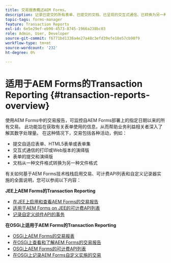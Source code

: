 ```yaml
---
title: 交易报表概述AEM Forms。
description: 记录已提交的所有表单、已提交的文档、已呈现的交互式通信、已转换为另一种格式的文档等的计数。
topic-tags: forms-manager
feature: Transaction Reports
exl-id: 6e5e29ef-eb90-4573-8745-1966a238bc03
role: Admin, User, Developer
source-git-commit: f6771bd1338a4e27a48c3efd39efe18e57cb98f9
workflow-type: tm+mt
source-wordcount: '232'
ht-degree: 0%

---
```


# 适用于AEM Forms的Transaction Reporting {#transaction-reports-overview}

使用AEM Forms中的交易报告，可监控自AEM Forms部署上的指定日期以来的所有交易。 此功能旨在获取有关表单使用的信息，从而帮助业务利益相关者深入了解其数字处理量。 在这种情况下，交易包括各种活动，例如：

* 提交自适应表单、HTML5表单或表单集
* 交互式通信的打印或Web版本的演绎版
* 表单的提交和演绎版
* 文档从一种文件格式转换为另一种文件格式

有关如何基于AEM Forms技术栈栈启用交易、可计费API列表和自定义记录器实施的全面说明，您可以参阅以下内容：

**JEE上AEM Forms的Transaction Reporting**

* [在JEE上启用和查看AEM Forms的交易报告](/help/forms/using/transaction-report-overview-jee.md)
* [适用于AEM Forms on JEE的可计费API列表](/help/forms/using/transaction-reports-billable-apis-jee.md)
* [记录自定义组件API的事务](/help/forms/using/record-transaction-custom-component-jee.md)

**在OSGi上适用于AEM Forms的Transaction Reporting**

* [OSGi上AEM Forms的交易报表](/help/forms/using/transaction-reports-overview.md)
* [在OSGi上查看和了解AEM Forms的交易报告](/help/forms/using/viewing-and-understanding-transaction-reports.md)
* [OSGi上AEM Forms的可计费API列表](/help/forms/using/transaction-reports-billable-apis.md)
* [在OSGi上记录AEM Forms自定义实施的交易](/help/forms/using/record-transaction-custom-implementation.md)
